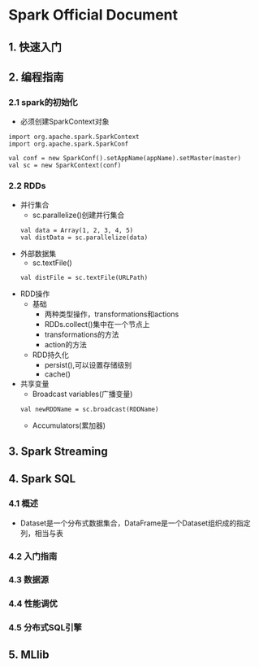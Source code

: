 # Spark Official Document

## 1. 快速入门

## 2. 编程指南

### 2.1 spark的初始化
- 必须创建SparkContext对象
```
import org.apache.spark.SparkContext
import org.apache.spark.SparkConf

val conf = new SparkConf().setAppName(appName).setMaster(master) 
val sc = new SparkContext(conf)
```
### 2.2 RDDs

- 并行集合
	- sc.parallelize()创建并行集合
	```
	val data = Array(1, 2, 3, 4, 5)
	val distData = sc.parallelize(data)
	```
- 外部数据集
	- sc.textFile()
	```
	val distFile = sc.textFile(URLPath)
	```
- RDD操作
	- 基础
		- 两种类型操作，transformations和actions
		- RDDs.collect()集中在一个节点上
		- transformations的方法
		- action的方法
	- RDD持久化
		- persist(),可以设置存储级别
		- cache()
- 共享变量
	- Broadcast variables(广播变量)
	```
	val newRDDName = sc.broadcast(RDDName)
	```
	- Accumulators(累加器)

## 3. Spark Streaming

## 4. Spark SQL

### 4.1 概述
- Dataset是一个分布式数据集合，DataFrame是一个Dataset组织成的指定列，相当与表

### 4.2 入门指南

### 4.3 数据源

### 4.4 性能调优

### 4.5 分布式SQL引擎


## 5. MLlib



